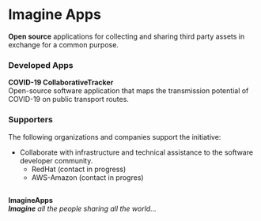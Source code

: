 # Imagine Apps
**Open source** applications for collecting and sharing third party assets in exchange for a common purpose. <br>

### Developed Apps 
**COVID-19 CollaborativeTracker**  <br> 
Open-source software application that maps the transmission potential of COVID-19 on public transport routes. 

### Supporters 
The following organizations and companies support the initiative: <br>
   - Collaborate with infrastructure and technical assistance to the software developer community.
      - RedHat (contact in progress)
      - AWS-Amazon (contact in progres)

##

**ImagineApps** <br>
***Imagine** all the people sharing all the world...* <br>

